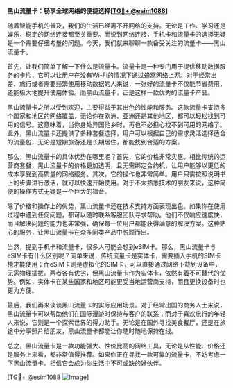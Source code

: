 **黑山流量卡：畅享全球网络的便捷选择[[TG💪+ @esim1088](https://t.me/s/esim1088)]**

随着智能手机的普及，我们的生活已经离不开网络的支持。无论是工作、学习还是娱乐，稳定的网络连接都至关重要。而说到网络连接，手机卡和流量卡的选择无疑是一个需要仔细考量的问题。今天，我们就来聊聊一款备受关注的流量卡——黑山流量卡。

首先，让我们简单了解一下什么是流量卡。流量卡是一种专门用于提供移动数据服务的卡片，它可以让用户在没有Wi-Fi的情况下通过蜂窝网络上网。对于经常出差、旅行或者需要频繁使用移动数据的人来说，一张好的流量卡不仅能节省费用，还能极大地提升使用体验。而黑山流量卡，正是这样一款优秀的流量卡产品。

黑山流量卡之所以受到欢迎，主要得益于其出色的性能和服务。这款流量卡支持多个国家和地区的网络覆盖，无论你在欧洲、亚洲还是其他地区，都可以轻松找到可用的信号。这意味着，当你身处异国他乡时，再也不必担心找不到可用的网络了。此外，黑山流量卡还提供了多种套餐选择，用户可以根据自己的需求灵活选择适合的流量包，无论是短期旅游还是长期居住，都能找到合适的方案。

那么，黑山流量卡的具体优势在哪里呢？首先，它的价格非常实惠。相比传统的运营商套餐，黑山流量卡的价格更加透明，且无需绑定合约机，让用户能够以更低的成本享受到高质量的网络服务。其次，它的操作也非常简单。用户只需按照说明书上的步骤进行激活，就可以快速开始使用。对于不太熟悉技术的朋友来说，这种简便的操作方式无疑是一个巨大的福音。

除了价格和操作上的优势，黑山流量卡还在技术支持方面表现出色。如果你在使用过程中遇到任何问题，都可以随时联系客服团队寻求帮助。他们不仅响应速度快，而且解决问题的能力也非常强，确保每一位用户都能获得满意的解决方案。这种贴心的服务，让黑山流量卡在众多同类产品中脱颖而出。

当然，提到手机卡和流量卡，很多人可能会想到eSIM卡。那么，黑山流量卡与eSIM卡有什么区别呢？简单来说，传统流量卡是实体卡，需要插入手机的SIM卡槽才能使用；而eSIM卡则是虚拟化的SIM卡，可以直接通过网络下载到设备中，无需物理插拔。两者各有优劣，但黑山流量卡作为实体卡，依然有着不可替代的优势。例如，实体卡在某些国家和地区可能更受当地运营商支持，而且更换设备时也更为方便。

最后，我们再来谈谈黑山流量卡的实际应用场景。对于经常出国的商务人士来说，黑山流量卡可以帮助他们在国际漫游时保持与客户的联系；而对于喜欢旅行的年轻人来说，它则是一个探索世界的得力助手。无论是在国外寻找美食餐厅，还是在旅途中分享照片给朋友，黑山流量卡都能让你随时随地保持在线。

总之，黑山流量卡是一款功能强大、性价比高的网络工具，无论是从性能、价格还是服务上来看，都非常值得推荐。如果你正在寻找一款可靠的流量卡，不妨考虑一下黑山流量卡。相信它会成为你生活中不可或缺的好伙伴。

[[TG💪+ @esim1088](https://t.me/s/esim1088) ![Image](https://i.postimg.cc/4NQfJmqS/Snipaste-2025-05-13-00-14-12.png)]
